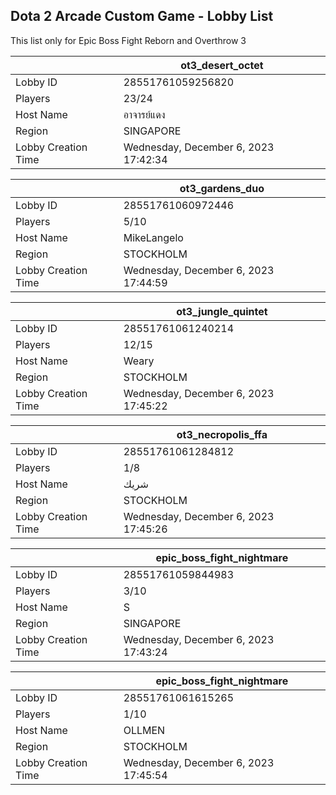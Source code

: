 ## Dota 2 Arcade Custom Game - Lobby List

This list only for Epic Boss Fight Reborn and Overthrow 3

|  | ot3_desert_octet |
| ------ | ------ |
| Lobby ID | 28551761059256820 |
| Players | 23/24 |
| Host Name | อาจารย์แดง |
| Region | SINGAPORE |
| Lobby Creation Time | Wednesday, December 6, 2023 17:42:34 |


|  | ot3_gardens_duo |
| ------ | ------ |
| Lobby ID | 28551761060972446 |
| Players | 5/10 |
| Host Name | MikeLangelo |
| Region | STOCKHOLM |
| Lobby Creation Time | Wednesday, December 6, 2023 17:44:59 |


|  | ot3_jungle_quintet |
| ------ | ------ |
| Lobby ID | 28551761061240214 |
| Players | 12/15 |
| Host Name | Weary |
| Region | STOCKHOLM |
| Lobby Creation Time | Wednesday, December 6, 2023 17:45:22 |


|  | ot3_necropolis_ffa |
| ------ | ------ |
| Lobby ID | 28551761061284812 |
| Players | 1/8 |
| Host Name | شريك |
| Region | STOCKHOLM |
| Lobby Creation Time | Wednesday, December 6, 2023 17:45:26 |


|  | epic_boss_fight_nightmare |
| ------ | ------ |
| Lobby ID | 28551761059844983 |
| Players | 3/10 |
| Host Name | S |
| Region | SINGAPORE |
| Lobby Creation Time | Wednesday, December 6, 2023 17:43:24 |


|  | epic_boss_fight_nightmare |
| ------ | ------ |
| Lobby ID | 28551761061615265 |
| Players | 1/10 |
| Host Name | OLLMEN |
| Region | STOCKHOLM |
| Lobby Creation Time | Wednesday, December 6, 2023 17:45:54 |


